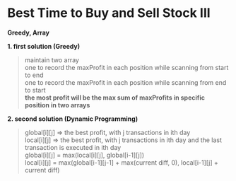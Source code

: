# Best Time to Buy and Sell Stock III

**Greedy, Array**

**1.	first solution (Greedy)**

> maintain two array  
> one to record the maxProfit in each position while scanning from start to end  
> one to record the maxProfit in each position while scanning from end to start  
> **the most profit will be the max sum of maxProfits in specific position in two arrays**  

**2.	second solution (Dynamic Programming)**
> global[i][j] => the best profit, with j transactions in ith day  
> local[i][j] => the best profit, with j transactions in ith day and the last transaction is executed in ith day  
> global[i][j] = max(local[i][j], global[i-1][j])  
> local[i][j] = max(global[i-1][j-1] + max(current diff, 0), local[i-1][j] + current diff)  



